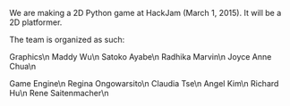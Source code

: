 We are making a 2D Python game at HackJam (March 1, 2015).
It will be a 2D platformer.

The team is organized as such:

Graphics\n
Maddy Wu\n
Satoko Ayabe\n
Radhika Marvin\n
Joyce Anne Chua\n


Game Engine\n
Regina Ongowarsito\n
Claudia Tse\n
Angel Kim\n
Richard Hu\n
Rene Saitenmacher\n

